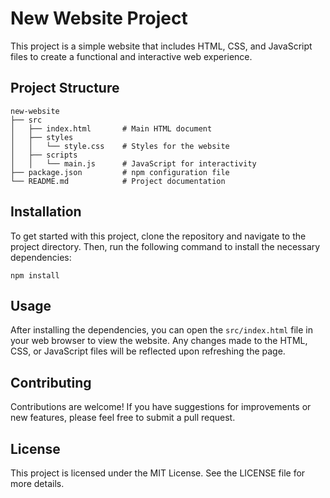 # New Website Project

This project is a simple website that includes HTML, CSS, and JavaScript files to create a functional and interactive web experience.

## Project Structure

```
new-website
├── src
│   ├── index.html       # Main HTML document
│   ├── styles
│   │   └── style.css    # Styles for the website
│   ├── scripts
│   │   └── main.js      # JavaScript for interactivity
├── package.json         # npm configuration file
└── README.md            # Project documentation
```

## Installation

To get started with this project, clone the repository and navigate to the project directory. Then, run the following command to install the necessary dependencies:

```
npm install
```

## Usage

After installing the dependencies, you can open the `src/index.html` file in your web browser to view the website. Any changes made to the HTML, CSS, or JavaScript files will be reflected upon refreshing the page.

## Contributing

Contributions are welcome! If you have suggestions for improvements or new features, please feel free to submit a pull request.

## License

This project is licensed under the MIT License. See the LICENSE file for more details.